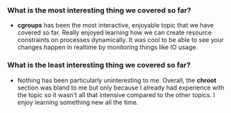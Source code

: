 ### What is the most interesting thing we covered so far?  
- **cgroups** has been the most interactive, enjoyable topic that we have covered so far. Really enjoyed learning how we can create resource constraints on processes dynamically. It was cool to be able to see your changes happen in realtime by monitoring things like IO usage.

### What is the least interesting thing we covered so far?
- Nothing has been particularly uninteresting to me. Overall, the **chroot** section was bland to me but only because I already had experience with the topic so it wasn't all that intensive compared to the other topics. I enjoy learning something new all the time.